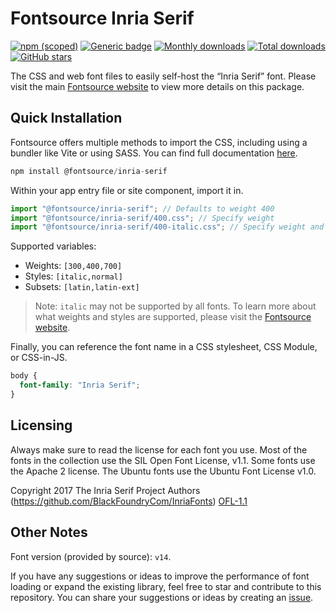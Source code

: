 # Fontsource Inria Serif

[![npm (scoped)](https://img.shields.io/npm/v/@fontsource/inria-serif?color=brightgreen)](https://www.npmjs.com/package/@fontsource/inria-serif) [![Generic badge](https://img.shields.io/badge/fontsource-passing-brightgreen)](https://github.com/fontsource/fontsource) [![Monthly downloads](https://badgen.net/npm/dm/@fontsource/inria-serif)](https://github.com/fontsource/fontsource) [![Total downloads](https://badgen.net/npm/dt/@fontsource/inria-serif)](https://github.com/fontsource/fontsource) [![GitHub stars](https://img.shields.io/github/stars/fontsource/fontsource.svg?style=social&label=Star)](https://github.com/fontsource/fontsource/stargazers)

The CSS and web font files to easily self-host the “Inria Serif” font. Please visit the main [Fontsource website](https://fontsource.org/fonts/inria-serif) to view more details on this package.

## Quick Installation

Fontsource offers multiple methods to import the CSS, including using a bundler like Vite or using SASS. You can find full documentation [here](https://fontsource.org/docs/getting-started/introduction).

```javascript
npm install @fontsource/inria-serif
```

Within your app entry file or site component, import it in.

```javascript
import "@fontsource/inria-serif"; // Defaults to weight 400
import "@fontsource/inria-serif/400.css"; // Specify weight
import "@fontsource/inria-serif/400-italic.css"; // Specify weight and style
```

Supported variables:
- Weights: `[300,400,700]`
- Styles: `[italic,normal]`
- Subsets: `[latin,latin-ext]`

> Note: `italic` may not be supported by all fonts. To learn more about what weights and styles are supported, please visit the [Fontsource website](https://fontsource.org/fonts/inria-serif).

Finally, you can reference the font name in a CSS stylesheet, CSS Module, or CSS-in-JS.

```css
body {
  font-family: "Inria Serif";
}
```

## Licensing
Always make sure to read the license for each font you use. Most of the fonts in the collection use the SIL Open Font License, v1.1. Some fonts use the Apache 2 license. The Ubuntu fonts use the Ubuntu Font License v1.0.

Copyright 2017 The Inria Serif Project Authors (https://github.com/BlackFoundryCom/InriaFonts)
[OFL-1.1](http://scripts.sil.org/OFL)

## Other Notes
Font version (provided by source): `v14`.

If you have any suggestions or ideas to improve the performance of font loading or expand the existing library, feel free to star and contribute to this repository. You can share your suggestions or ideas by creating an [issue](https://github.com/fontsource/fontsource/issues).